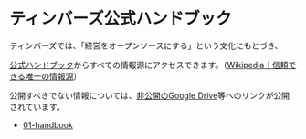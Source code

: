 # ティンバーズ公式ハンドブック

ティンバーズでは、「経営をオープンソースにする」という文化にもとづき、

[公式ハンドブック](https://handbook.timbers.jp)からすべての情報源にアクセスできます。（[Wikipedia｜信頼できる唯一の情報源](https://ja.wikipedia.org/wiki/%E4%BF%A1%E9%A0%BC%E3%81%A7%E3%81%8D%E3%82%8B%E5%94%AF%E4%B8%80%E3%81%AE%E6%83%85%E5%A0%B1%E6%BA%90)）

公開すべきでない情報については、[非公開のGoogle Drive](https://drive.google.com/drive/folders/1MSYuoS8Jy3DKdBunYxgdxuuv2d7kHN_L?usp=sharing)等へのリンクが公開されています。


* [01-handbook](/01-handbook)
